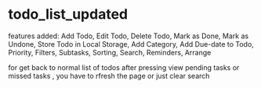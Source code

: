 # todo_list_updated
features added:
Add Todo,
Edit Todo,
Delete Todo,
Mark as Done,
Mark as Undone,
Store Todo in Local Storage,
Add Category,
Add Due-date to Todo,
Priority,
Filters,
Subtasks,
Sorting,
Search,
Reminders,
Arrange


for get back to normal list of todos after pressing view pending tasks or missed tasks , you have to rfresh the page or just clear search

